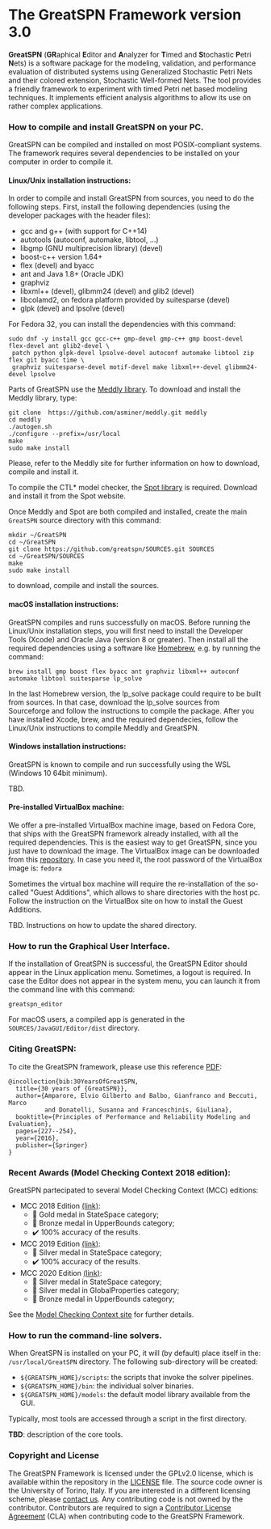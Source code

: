 
# The GreatSPN Framework version 3.0

**GreatSPN** (**GR**aphical **E**ditor and **A**nalyzer for **T**imed and **S**tochastic **P**etri **N**ets) 
is a software package for the modeling, validation, and performance evaluation of distributed systems 
using Generalized Stochastic Petri Nets and their colored extension, Stochastic Well-formed Nets. 
The tool provides a friendly framework to experiment with timed Petri net based modeling techniques. 
It implements efficient analysis algorithms to allow its use on rather complex applications.


### How to compile and install GreatSPN on your PC.

GreatSPN can be compiled and installed on most POSIX-compliant systems.
The framework requires several dependencies to be installed on your computer
in order to compile it. 

#### Linux/Unix installation instructions:

In order to compile and install GreatSPN from sources, you need to do the following steps.
First, install the following dependencies (using the developer packages with the header files):
 * gcc and g++ (with support for C++14)
 * autotools (autoconf, automake, libtool, ...)
 * libgmp (GNU multiprecision library) (devel)
 * boost-c++ version 1.64+
 * flex (devel) and byacc
 * ant and Java 1.8+ (Oracle JDK)
 * graphviz
 * libxml++ (devel), glibmm24 (devel) and glib2 (devel)
 * libcolamd2, on fedora platform provided by suitesparse (devel)
 * glpk (devel) and lpsolve (devel)
 
For Fedora 32, you can install the dependencies with this command:

```
sudo dnf -y install gcc gcc-c++ gmp-devel gmp-c++ gmp boost-devel flex-devel ant glib2-devel \
 patch python glpk-devel lpsolve-devel autoconf automake libtool zip flex git byacc time \
 graphviz suitesparse-devel motif-devel make libxml++-devel glibmm24-devel lpsolve
```

Parts of GreatSPN use the [Meddly library](https://github.com/asminer/meddly). 
To download and install the Meddly library, type:

```
git clone  https://github.com/asminer/meddly.git meddly
cd meddly
./autogen.sh
./configure --prefix=/usr/local
make
sudo make install
```

Please, refer to the Meddly site for further information on how to download, compile and install it.


To compile the CTL* model checker, the [Spot library](https://spot.lrde.epita.fr/) is required. Download and install it from the Spot website.

Once Meddly and Spot are both compiled and installed, create the main `GreatSPN` source directory with this command:

```
mkdir ~/GreatSPN
cd ~/GreatSPN
git clone https://github.com/greatspn/SOURCES.git SOURCES
cd ~/GreatSPN/SOURCES
make
sudo make install
```

to download, compile and install the sources. 


#### macOS installation instructions:

GreatSPN compiles and runs successfully on macOS. 
Before running the Linux/Unix installation steps, you will first need to install the Developer Tools (Xcode)
and Oracle Java (version 8 or greater).
Then install all the required dependencies using a software like [Homebrew](https://brew.sh/), e.g. 
by running the command:
```
brew install gmp boost flex byacc ant graphviz libxml++ autoconf automake libtool suitesparse lp_solve
```
In the last Homebrew version, the lp_solve package could require to be built from sources.
In that case, download the lp_solve sources from Sourceforge and follow the instructions
to compile the package.
After you have installed Xcode, brew, and the required dependecies, follow
the Linux/Unix instructions to compile Meddly and GreatSPN.


#### Windows installation instructions:

GreatSPN is known to compile and run successfully using the WSL (Windows 10 64bit minimum).

TBD.


#### Pre-installed VirtualBox machine:

We offer a pre-installed VirtualBox machine image, based on Fedora Core, that ships with
the GreatSPN framework already installed, with all the required dependencies.
This is the easiest way to get GreatSPN, since you just have to download the image.
The VirtualBox image can be downloaded from this [repository](http://www.di.unito.it/~greatspn/VBox/).
In case you need it, the root password of the VirtualBox image is: `fedora`

Sometimes the virtual box machine will require the re-installation of
the so-called "Guest Additions", which allows to share directories with the host pc.
Follow the instruction on the VirtualBox site on how to install the Guest Additions.



TBD. Instructions on how to update the shared directory.





### How to run the Graphical User Interface.

If the installation of GreatSPN is successful, the GreatSPN Editor should appear
in the Linux application menu. Sometimes, a logout is required.
In case the Editor does not appear in the system menu, you can launch it from the command line
with this command:
```
greatspn_editor
```
For macOS users, a compiled app is generated in the `SOURCES/JavaGUI/Editor/dist` directory.




### Citing GreatSPN:

To cite the GreatSPN framework, please use this reference [PDF](https://iris.unito.it/retrieve/handle/2318/1624717/295450/Amparore-trivedi-chapter.pdf):

```
@incollection{bib:30YearsOfGreatSPN,
  title={30 years of {GreatSPN}},
  author={Amparore, Elvio Gilberto and Balbo, Gianfranco and Beccuti, Marco 
  	      and Donatelli, Susanna and Franceschinis, Giuliana},
  booktitle={Principles of Performance and Reliability Modeling and Evaluation},
  pages={227--254},
  year={2016},
  publisher={Springer}
}
```


### Recent Awards (Model Checking Context 2018 edition):

GreatSPN partecipated to several Model Checking Context (MCC) editions:

 * MCC 2018 Edition [(link)](https://mcc.lip6.fr/2018/results.php):
    - 🥇 Gold medal in StateSpace category;
    - 🥉 Bronze medal in UpperBounds category;
    - ✔️ 100% accuracy of the results.
 * MCC 2019 Edition [(link)](https://mcc.lip6.fr/2019/results.php):
    - 🥈 Silver medal in StateSpace category;
    - ✔️ 100% accuracy of the results.
 * MCC 2020 Edition [(link)](https://mcc.lip6.fr/2020/results.php):
    - 🥈 Silver medal in StateSpace category;
    - 🥈 Silver medal in GlobalProperties category;
    - 🥉 Bronze medal in UpperBounds category;

See the [Model Checking Context site](https://mcc.lip6.fr) for further details.



### How to run the command-line solvers.

When GreatSPN is installed on your PC, it will (by default) place itself 
in the: `/usr/local/GreatSPN` directory. The following sub-directory will be created:

 * `${GREATSPN_HOME}/scripts`:  the scripts that invoke the solver pipelines.
 * `${GREATSPN_HOME}/bin`:  the individual solver binaries.
 * `${GREATSPN_HOME}/models`:  the default model library available from the GUI.

Typically, most tools are accessed through a script in the first directory.

**TBD**: description of the core tools.



### Copyright and License

The GreatSPN Framework is licensed under the GPLv2.0 license, 
which is available within the repository in the [LICENSE](LICENSE) file. 
The source code owner is the University of Torino, Italy.
If you are interested in a different licensing scheme, please [contact us](mailto:greatspn@di.unito.it).
Any contributing code is not owned by the contributor.
Contributors are required to sign a [Contributor License Agreement](CONTRIBUTING) (CLA) 
when contributing code to the GreatSPN Framework.




